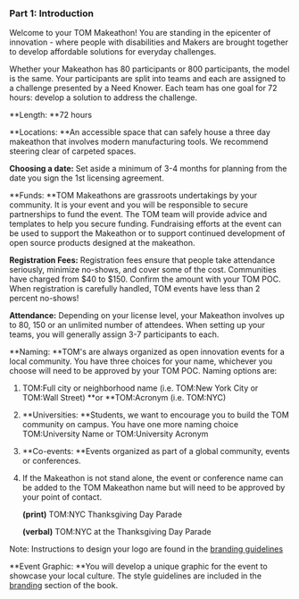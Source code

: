 ### Part 1: **Introduction**

Welcome to your TOM Makeathon! You are standing in the epicenter of innovation - where people with disabilities and Makers are brought together to develop affordable solutions for everyday challenges.

Whether your Makeathon has 80 participants or 800 participants, the model is the same. Your participants are split into teams and each are assigned to a challenge presented by a Need Knower. Each team has one goal for 72 hours: develop a solution to address the challenge.

**Length: **72 hours

**Locations: **An accessible space that can safely house a three day makeathon that involves modern manufacturing tools. We recommend steering clear of carpeted spaces.

**Choosing a date:** Set aside a minimum of 3-4 months for planning from the date you sign the 1st licensing agreement.

**Funds: **TOM Makeathons are grassroots undertakings by your community. It is your event and you will be responsible to secure partnerships to fund the event. The TOM team will provide advice and templates to help you secure funding. Fundraising efforts at the event can be used to support the Makeathon or to support continued development of open source products designed at the makeathon.

**Registration Fees:** Registration fees ensure that people take attendance seriously, minimize no-shows, and cover some of the cost. Communities have charged from $40 to $150. Confirm the amount with your TOM POC. When registration is carefully handled, TOM events have less than 2 percent no-shows!

**Attendance:** Depending on your license level, your Makeathon involves up to 80, 150 or an unlimited number of attendees. When setting up your teams, you will generally assign 3-7 participants to each.

**Naming: **TOM's are always organized as open innovation events for a local community. You have three choices for your name, whichever you choose will need to be approved by your TOM POC. Naming options are:

1. TOM:Full city or neighborhood name  (i.e. TOM:New York City or TOM:Wall Street) **or **TOM:Acronym (i.e. TOM:NYC)

2. **Universities: **Students, we want to encourage you to build the TOM community on campus. You have one more naming choice TOM:University Name or TOM:University Acronym

3. **Co-events: **Events organized as part of a global community, events or conferences.

4. If the Makeathon is not stand alone, the event or conference name can be added to the TOM Makeathon name but will need to be approved by your point of contact.
   
   **(print)** TOM:NYC Thanksgiving Day Parade
   
   **(verbal)** TOM:NYC at the Thanksgiving Day Parade

Note: Instructions to design your logo are found in the [branding guidelines](brand-guidelines.md)


**Event Graphic: **You will develop a unique graphic for the event to showcase your local culture. The style guidelines are included in the [branding](brand-guidelines.md) section of the book.
